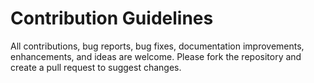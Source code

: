 # Contribution Guidelines

All contributions, bug reports, bug fixes, documentation improvements, enhancements, and ideas are welcome.
Please fork the repository and create a pull request to suggest changes.
